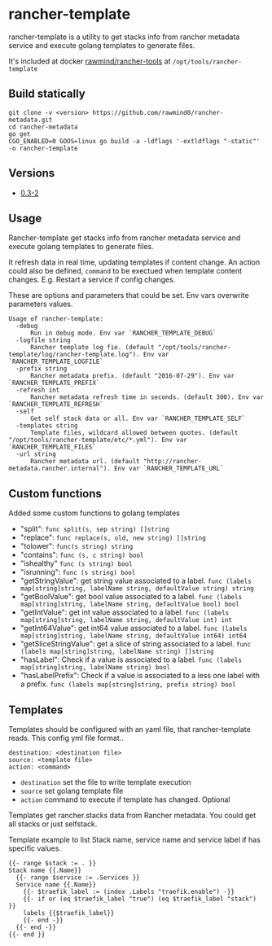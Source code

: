 rancher-template
=====================

rancher-template is a utility to get stacks info from rancher metadata service and execute golang templates to generate files. 

It's included at docker [rawmind/rancher-tools][rancher-tools] at `/opt/tools/rancher-template`

## Build statically

```
git clone -v <version> https://github.com/rawmind0/rancher-metadata.git
cd rancher-metadata
go get
CGO_ENABLED=0 GOOS=linux go build -a -ldflags '-extldflags "-static"' -o rancher-template
```

## Versions

- [0.3-2](https://github.com/rawmind0/rancher-template/blob/0.3-2/Dockerfile)


## Usage

Rancher-template get stacks info from rancher metadata service and execute golang templates to generate files. 

It refresh data in real time, updating templates if content change. An action could also be defined, `command` to be exectued when template content changes. 
E.g. Restart a service if config changes.

These are options and parameters that could be set. Env vars overwrite parameters values.
```
Usage of rancher-template:
  -debug
      Run in debug mode. Env var `RANCHER_TEMPLATE_DEBUG`
  -logfile string
      Rancher template log fie. (default "/opt/tools/rancher-template/log/rancher-template.log"). Env var `RANCHER_TEMPLATE_LOGFILE`
  -prefix string
      Rancher metadata prefix. (default "2016-07-29"). Env var `RANCHER_TEMPLATE_PREFIX`
  -refresh int
      Rancher metadata refresh time in seconds. (default 300). Env var `RANCHER_TEMPLATE_REFRESH`
  -self
      Get self stack data or all. Env var `RANCHER_TEMPLATE_SELF`
  -templates string
      Template files, wildcard allowed between quotes. (default "/opt/tools/rancher-template/etc/*.yml"). Env var `RANCHER_TEMPLATE_FILES`
  -url string
      Rancher metadata url. (default "http://rancher-metadata.rancher.internal"). Env var `RANCHER_TEMPLATE_URL`
```

## Custom functions

Added some custom functions to golang templates

- "split": `func split(s, sep string) []string`
- "replace": `func replace(s, old, new string) []string`
- "tolower": `func(s string) string`
- "contains": `func (s, c string) bool`
- "ishealthy" `func (s string) bool`
- "isrunning": `func (s string) bool`
- "getStringValue": get string value associated to a label. `func (labels map[string]string, labelName string, defaultValue string) string`
- "getBoolValue": get bool value associated to a label. `func (labels map[string]string, labelName string, defaultValue bool) bool`
- "getIntValue": get int value associated to a label. `func (labels map[string]string, labelName string, defaultValue int) int`
- "getInt64Value": get int64 value associated to a label. `func (labels map[string]string, labelName string, defaultValue int64) int64`
- "getSliceStringValue": get a slice of string associated to a label. `func (labels map[string]string, labelName string) []string`
- "hasLabel": Check if a value is associated to a label. `func (labels map[string]string, labelName string) bool`
- "hasLabelPrefix": Check if a value is associated to a less one label with a prefix. `func (labels map[string]string, prefix string) bool`


## Templates 

Templates should be configured with an yaml file, that rancher-template reads.
This config yml file format..

```
destination: <destination file>
source: <template file>
action: <command> 
```

- `destination` set the file to write template execution
- `source` set golang template file
- `action` command to execute if template has changed. Optional

Templates get rancher.stacks data from Rancher metadata. You could get all stacks or just selfstack. 

Template example to list Stack name, service name and service label if has specific values.

```
{{- range $stack := . }}
Stack name {{.Name}}
  {{- range $service := .Services }}
  Service name {{.Name}}
    {{- $traefik_label := (index .Labels "traefik.enable") -}}
    {{- if or (eq $traefik_label "true") (eq $traefik_label "stack") }}
    labels {{$traefik_label}}
    {{- end -}}
  {{- end -}}
{{- end }}
```

[rancher-tools]: https://github.com/rawmind0/rancher-tools
